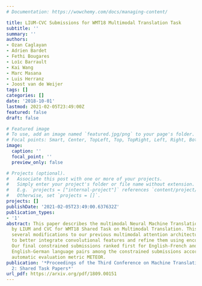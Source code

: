 ```yaml
---
# Documentation: https://wowchemy.com/docs/managing-content/

title: LIUM-CVC Submissions for WMT18 Multimodal Translation Task
subtitle: ''
summary: ''
authors:
- Ozan Caglayan
- Adrien Bardet
- Fethi Bougares
- Loı̈c Barrault
- Kai Wang
- Marc Masana
- Luis Herranz
- Joost van de Weijer
tags: []
categories: []
date: '2018-10-01'
lastmod: 2021-02-05T23:49:00Z
featured: false
draft: false

# Featured image
# To use, add an image named `featured.jpg/png` to your page's folder.
# Focal points: Smart, Center, TopLeft, Top, TopRight, Left, Right, BottomLeft, Bottom, BottomRight.
image:
  caption: ''
  focal_point: ''
  preview_only: false

# Projects (optional).
#   Associate this post with one or more of your projects.
#   Simply enter your project's folder or file name without extension.
#   E.g. `projects = ["internal-project"]` references `content/project/deep-learning/index.md`.
#   Otherwise, set `projects = []`.
projects: []
publishDate: '2021-02-05T23:49:00.637632Z'
publication_types:
- '1'
abstract: This paper describes the multimodal Neural Machine Translation systems developed
  by LIUM and CVC for WMT18 Shared Task on Multimodal Translation. This year we propose
  several modifications to our previous multimodal attention architecture in order
  to better integrate convolutional features and refine them using encoder-side information.
  Our final constrained submissions ranked first for English-French and second for
  English-German language pairs among the constrained submissions according to the
  automatic evaluation metric METEOR.
publication: '*Proceedings of the Third Conference on Machine Translation, Volume
  2: Shared Task Papers*'
url_pdf: https://arxiv.org/pdf/1809.00151
---
```

